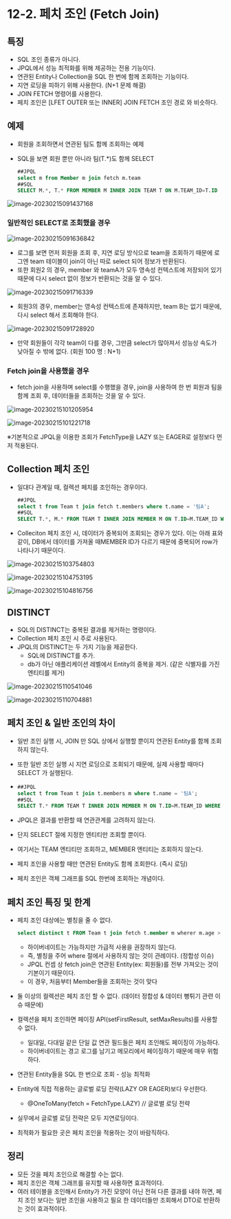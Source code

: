 # 12-2. 페치 조인 (Fetch Join)



## 특징

- SQL 조인 종류가 아니다.
- JPQL에서 성능 최적화를 위해 제공하는 전용 기능이다.
- 연관된 Entity나 Collection을 SQL 한 번에 함께 조회하는 기능이다.
- 지연 로딩을 피하기 위해 사용한다. (N+1 문제 해결)
- JOIN FETCH 명령어를 사용한다.
- 페치 조인은 [LFET OUTER 또는 INNER] JOIN FETCH 조인 경로 와 비슷하다.



## 예제

- 회원을 조회하면서 연관된 팀도 함께 조회하는 예제 

- SQL을 보면 회원 뿐만 아니라 팀(T.*)도 함께 SELECT

  ```sql
  ##JPQL
  select m from Member m join fetch m.team
  ##SQL
  SELECT M.*, T.* FROM MEMBER M INNER JOIN TEAM T ON M.TEAM_ID=T.ID
  ```

![image-20230215091437168](../../../../../사진/Typora/image-20230215091437168.png)

### 일반적인 SELECT로 조회했을 경우

![image-20230215091636842](../../../../../사진/Typora/image-20230215091636842.png)

- 로그를 보면 먼저 회원을 조회 후, 지연 로딩 방식으로 team을 조회하기 때문에 로그엔 team 테이블이 join이 아닌 따로 select 되어 정보가 반환된다.
- 또한 회원2 의 경우, member 와 teamA가 모두 영속성 컨텍스트에 저장되어 있기 때문에 다시 select 없이 정보가 반환되는 것을 알 수 있다. 

![image-20230215091716339](../../../../../사진/Typora/image-20230215091716339.png)

- 회원3의 경우, member는 영속성 컨텍스트에 존재하지만, team B는 없기 때문에, 다시 select 해서 조회해야 한다.

![image-20230215091728920](../../../../../사진/Typora/image-20230215091728920.png)

- 만약 회원들이 각각 team이 다를 경우, 그만큼 select가 많아져서 성능상 속도가 낮아질 수 밖에 없다.
  (회원 100 명 : N+1)

### Fetch join을 사용했을 경우

- fetch join을 사용하며 select를 수행했을 경우, join을 사용하여 한 번 회원과 팀을 함께 조회 후, 데이터들을 조회하는 것을 알 수 있다.

![image-20230215101205954](../../../../../사진/Typora/image-20230215101205954.png)

![image-20230215101221718](../../../../../사진/Typora/image-20230215101221718.png)

※기본적으로 JPQL을 이용한 조회가 FetchType을 LAZY 또는 EAGER로 설정보다 먼저 적용된다.



## Collection 페치 조인

- 일대다 관계일 때, 컬렉션 페치를 조인하는 경우이다.

  ```sql
  ##JPQL
  select t from Team t join fetch t.members where t.name = '팀A';
  ##SQL
  SELECT T.*, M.* FROM TEAM T INNER JOIN MEMBER M ON T.ID=M.TEAM_ID WHERE T.NAME = '팀A';
  ```

- Colleciton 페치 조인 시, 데이터가 중복되어 조회되는 경우가 있다. 이는 아래 표와 같이, DB에서 데이터를 가져올 때MEMBER ID가 다르기 때문에 중복되어 row가 나타나기 때문이다.

![image-20230215103754803](../../../../../사진/Typora/image-20230215103754803.png)

![image-20230215104753195](../../../../../사진/Typora/image-20230215104753195.png)

![image-20230215104816756](../../../../../사진/Typora/image-20230215104816756.png)



## DISTINCT

- SQL의 DISTINCT는 중복된 결과를 제거하는 명령이다.
- Collection 페치 조인 시 주로 사용된다.
- JPQL의 DISTINCT는 두 가지 기능을 제공한다.
  - SQL에 DISTINCT를 추가.
  - db가 아닌 애플리케이션 레벨에서 Entity의 중복을 제거.
    (같은 식별자를 가진 엔티티를 제거)

![image-20230215110541046](../../../../../사진/Typora/image-20230215110541046.png)

![image-20230215110704881](../../../../../사진/Typora/image-20230215110704881.png)



## 페치 조인 & 일반 조인의 차이

- 일반 조인 실행 시, JOIN 만 SQL 상에서 실행할 뿐이지 연관된 Entity를 함께 조회하지 않는다.

- 또한 일반 조인 실행 시 지연 로딩으로 조회되기 때문에, 실제 사용할 때마다 SELECT 가 실행된다.

- ```sql
  ##JPQL
  select t from Team t join t.members m where t.name = '팀A';
  ##SQL
  SELECT T.* FROM TEAM T INNER JOIN MEMBER M ON T.ID=M.TEAM_ID WHERE T.NAME = '팀A';
  ```

- JPQL은 결과를 반환할 때 연관관계를 고려하지 않는다. 

- 단지 SELECT 절에 지정한 엔티티만 조회할 뿐이다.

- 여기서는 TEAM 엔티티만 조회하고, MEMBER 엔티티는 조회하지 않는다.

- 페치 조인을 사용할 때만 연관된 Entity도 함께 조회한다. (즉시 로딩)

- 페치 조인은 객체 그래프를 SQL 한번에 조회하는 개념이다.



## 페치 조인 특징 및 한계

- 페치 조인 대상에는 별칭을 줄 수 없다. 
  ```sql
  select distinct t FROM Team t join fetch t.member m wherer m.age > 10
  ```

  - 하이버네이트는 가능하지만 가급적 사용을 권장하지 않는다.
  - 즉, 별칭을 주어 where 절에서 사용하지 않는 것이 관례이다. (정합성 이슈)
  - JPQL 컨셉 상 fetch join은 연관된 Entity(ex: 회원들)를 전부 가져오는 것이 기본이기 때문이다.
  - 이 경우, 처음부터 Member들을 조회하는 것이 맞다

- 둘 이상의 컬렉션은 페치 조인 할 수 없다. (데이터 정합성 & 데이터 뻥튀기 관련 이슈 때문에)

- 컬렉션을 페치 조인하면 페이징 API(setFirstResult, setMaxResults)를 사용할 수 없다. 

  - 일대일, 다대일 같은 단일 값 연관 필드들은 페치 조인해도 페이징이 가능하다.
  - 하이버네이트는 경고 로그를 남기고 메모리에서 페이징하기 때문에 매우 위험하다.

- 연관된 Entity들을 SQL 한 번으로 조회 - 성능 최적화

- Entity에 직접 적용하는 글로벌 로딩 전략(LAZY OR EAGER)보다 우선한다.

  - @OneToMany(fetch  = FetchType.LAZY) // 글로벌 로딩 전략

- 실무에서 글로벌 로딩 전략은 모두 지연로딩이다.

- 최적화가 필요한 곳은 페치 조인을 적용하는 것이 바람직하다.



## 정리

- 모든 것을 페치 조인으로 해결할 수는 없다.
- 페치 조인은 객체 그래프를 유지할 때 사용하면 효과적이다.
- 여러 테이블을 조인해서 Entity가 가진 모양이 아닌 전혀 다른 결과를 내야 하면, 페치 조인 보다는 일반 조인을 사용하고 필요 한 데이터들만 조회해서 DTO로 반환하는 것이 효과적이다.